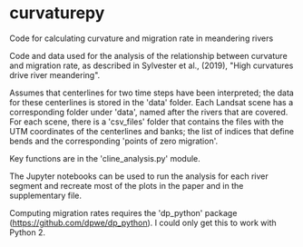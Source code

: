# curvaturepy
Code for calculating curvature and migration rate in meandering rivers

Code and data used for the analysis of the relationship between curvature and migration rate, as described in Sylvester et al., (2019), "High curvatures drive river meandering".

Assumes that centerlines for two time steps have been interpreted; the data for these centerlines is stored in the 'data' folder. Each Landsat scene has a corresponding folder under 'data', named after the rivers that are covered. For each scene, there is a 'csv_files' folder that contains the files with the UTM coordinates of the centerlines and banks; the list of indices that define bends and the corresponding 'points of zero migration'.

Key functions are in the 'cline_analysis.py' module. 

The Jupyter notebooks can be used to run the analysis for each river segment and recreate most of the plots in the paper and in the supplementary file.

Computing migration rates requires the 'dp_python' package (https://github.com/dpwe/dp_python). I could only get this to work with Python 2.
